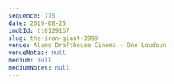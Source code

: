 ```yaml
---
sequence: 775
date: 2019-08-25
imdbId: tt0129167
slug: the-iron-giant-1999
venue: Alamo Drafthouse Cinema - One Loudoun
venueNotes: null
medium: null
mediumNotes: null
---
```

